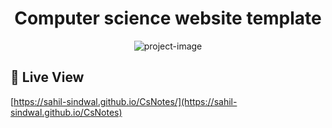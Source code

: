 <h1 align="center" id="title">Computer science website template</h1>

<p align="center"><img src="https://socialify.git.ci/sahil-sindwal/CsNotes/image?language=1&amp;name=1&amp;stargazers=1&amp;theme=Auto" alt="project-image"></p>

<h2>🚀 Live View</h2>

[https://sahil-sindwal.github.io/CsNotes/](https://sahil-sindwal.github.io/CsNotes)
